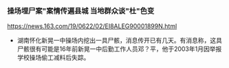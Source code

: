 ### 操场埋尸案"案情传遍县城 当地群众谈"杜"色变
https://news.163.com/19/0622/02/EI8ALEG90001899N.html
- 湖南怀化新晃一中操场内挖出一具尸骸，消息传开已有几天。有消息称，这具尸骸很有可能是16年前新晃一中后勤工作人员邓？平，他于2003年1月因举报学校操场偷工减料后失踪。